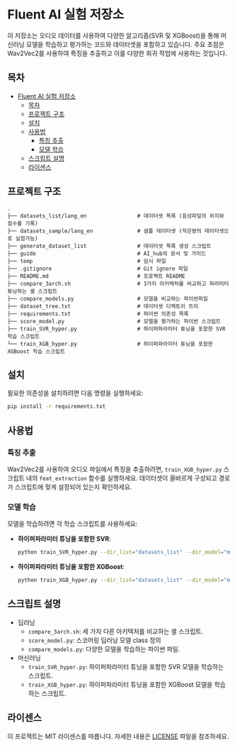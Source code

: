 # Fluent AI 실험 저장소

이 저장소는 오디오 데이터를 사용하여 다양한 알고리즘(SVR 및 XGBoost)을 통해 머신러닝 모델을 학습하고 평가하는 코드와 데이터셋을 포함하고 있습니다. 주요 초점은 Wav2Vec2를 사용하여 특징을 추출하고 이를 다양한 회귀 작업에 사용하는 것입니다.

## 목차
- [Fluent AI 실험 저장소](#fluent-ai-실험-저장소)
  - [목차](#목차)
  - [프로젝트 구조](#프로젝트-구조)
  - [설치](#설치)
  - [사용법](#사용법)
    - [특징 추출](#특징-추출)
    - [모델 학습](#모델-학습)
  - [스크립트 설명](#스크립트-설명)
  - [라이센스](#라이센스)

## 프로젝트 구조

```
.
├── datasets_list/lang_en                # 데이터셋 목록 (음성파일의 위치와 점수를 기록)
├── datasets_sample/lang_en              # 샘플 데이터셋 (작은량의 데이터셋으로 실험가능)
├── generate_dataset_list                # 데이터셋 목록 생성 스크립트
├── guide                                # AI_hub의 문서 및 가이드
├── temp                                 # 임시 파일
├── .gitignore                           # Git ignore 파일
├── README.md                            # 프로젝트 README
├── compare_3arch.sh                     # 3가지 아키텍처를 비교하고 파라미터튜닝하는 셸 스크립트
├── compare_models.py                    # 모델을 비교하는 파이썬파일
├── dataset_tree.txt                     # 데이터셋 디렉토리 트리
├── requirements.txt                     # 파이썬 의존성 목록
├── score_model.py                       # 모델을 평가하는 파이썬 스크립트
├── train_SVR_hyper.py                   # 하이퍼파라미터 튜닝을 포함한 SVR 학습 스크립트
└── train_XGB_hyper.py                   # 하이퍼파라미터 튜닝을 포함한 XGBoost 학습 스크립트
```

## 설치

필요한 의존성을 설치하려면 다음 명령을 실행하세요:

```bash
pip install -r requirements.txt
```


## 사용법

### 특징 추출

Wav2Vec2를 사용하여 오디오 파일에서 특징을 추출하려면, `train_XGB_hyper.py` 스크립트 내의 `feat_extraction` 함수를 실행하세요. 데이터셋이 올바르게 구성되고 경로가 스크립트에 맞게 설정되어 있는지 확인하세요.

### 모델 학습

모델을 학습하려면 각 학습 스크립트를 사용하세요:

- **하이퍼파라미터 튜닝을 포함한 SVR**:
  ```bash
  python train_SVR_hyper.py --dir_list="datasets_list" --dir_model="model_svr" --label_type1="pron" --label_type2="prosody"
  ```

- **하이퍼파라미터 튜닝을 포함한 XGBoost**:
  ```bash
  python train_XGB_hyper.py --dir_list="datasets_list" --dir_model="model_xgb" --label_type1="pron" --label_type2="prosody"
  ```


## 스크립트 설명


- 딥러닝
  - `compare_3arch.sh`: 세 가지 다른 아키텍처를 비교하는 셸 스크립트.
  - `score_model.py`: 스코어링 딥러닝 모델 class 정의
  - `compare_models.py`: 다양한 모델을 학습하는 파이썬 파일.
- 머신러닝
  - `train_SVR_hyper.py`: 하이퍼파라미터 튜닝을 포함한 SVR 모델을 학습하는 스크립트.
  - `train_XGB_hyper.py`: 하이퍼파라미터 튜닝을 포함한 XGBoost 모델을 학습하는 스크립트.

## 라이센스

이 프로젝트는 MIT 라이센스를 따릅니다. 자세한 내용은 [LICENSE](LICENSE) 파일을 참조하세요.
